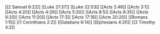 [[2 Samuel 6:22]]
[[Luke 21:37]]
[[Luke 22:53]]
[[Acts 2:46]]
[[Acts 3:1]]
[[Acts 4:20]]
[[Acts 4:29]]
[[Acts 5:20]]
[[Acts 8:5]]
[[Acts 8:35]]
[[Acts 9:20]]
[[Acts 11:20]]
[[Acts 17:3]]
[[Acts 17:18]]
[[Acts 20:20]]
[[Romans 1:15]]
[[1 Corinthians 2:2]]
[[Galatians 6:14]]
[[Ephesians 4:20]]
[[2 Timothy 4:2]]
